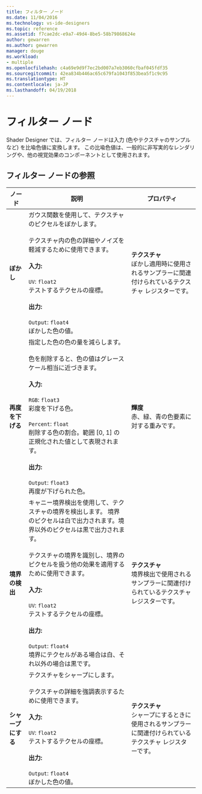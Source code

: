 ```yaml
---
title: フィルター ノード
ms.date: 11/04/2016
ms.technology: vs-ide-designers
ms.topic: reference
ms.assetid: f7cae2dc-e9a7-49d4-8be5-58b79868624e
author: gewarren
ms.author: gewarren
manager: douge
ms.workload:
- multiple
ms.openlocfilehash: c4a69e9d9f7ec2bd007a7eb3060cfbaf045fdf35
ms.sourcegitcommit: 42ea834b446ac65c679fa1043f853bea5f1c9c95
ms.translationtype: HT
ms.contentlocale: ja-JP
ms.lasthandoff: 04/19/2018
---
```

# <a name="filter-nodes"></a>フィルター ノード

Shader Designer では、フィルター ノードは入力 (色やテクスチャのサンプルなど) を比喩色値に変換します。 この比喩色値は、一般的に非写実的なレンダリングや、他の視覚効果のコンポーネントとして使用されます。

## <a name="filter-node-reference"></a>フィルター ノードの参照

|ノード|説明|プロパティ|
|----------|-------------|----------------|
|**ぼかし**|ガウス関数を使用して、テクスチャのピクセルをぼかします。<br /><br /> テクスチャ内の色の詳細やノイズを軽減するために使用できます。<br /><br /> **入力:**<br /><br /> `UV`: `float2`<br /> テストするテクセルの座標。<br /><br /> **出力:**<br /><br /> `Output`: `float4`<br /> ぼかした色の値。|**テクスチャ**<br /> ぼかし適用時に使用されるサンプラーに関連付けられているテクスチャ レジスターです。|
|**再度を下げる**|指定した色の色の量を減らします。<br /><br /> 色を削除すると、色の値はグレースケール相当に近づきます。<br /><br /> **入力:**<br /><br /> `RGB`: `float3`<br /> 彩度を下げる色。<br /><br /> `Percent`: `float`<br /> 削除する色の割合。範囲 [0, 1] の正規化された値として表現されます。<br /><br /> **出力:**<br /><br /> `Output`: `float3`<br /> 再度が下げられた色。|**輝度**<br /> 赤、緑、青の色要素に対する重みです。|
|**境界の検出**|キャニー境界検出を使用して、テクスチャの境界を検出します。 境界のピクセルは白で出力されます。境界以外のピクセルは黒で出力されます。<br /><br /> テクスチャの境界を識別し、境界のピクセルを扱う他の効果を適用するために使用できます。<br /><br /> **入力:**<br /><br /> `UV`: `float2`<br /> テストするテクセルの座標。<br /><br /> **出力:**<br /><br /> `Output`: `float4`<br /> 境界にテクセルがある場合は白、それ以外の場合は黒です。|**テクスチャ**<br /> 境界検出で使用されるサンプラーに関連付けられているテクスチャ レジスターです。|
|**シャープにする**|テクスチャをシャープにします。<br /><br /> テクスチャの詳細を強調表示するために使用できます。<br /><br /> **入力:**<br /><br /> `UV`: `float2`<br /> テストするテクセルの座標。<br /><br /> **出力:**<br /><br /> `Output`: `float4`<br /> ぼかした色の値。|**テクスチャ**<br /> シャープにするときに使用されるサンプラーに関連付けられているテクスチャ レジスターです。|